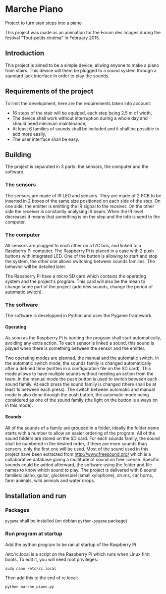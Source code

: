 # Marche Piano
Project to turn stair steps into a piano

This project was made as an animation for the Forum des Images during the festival "Tout-petits cinéma" in February 2015.

## Introduction

This project is aimed to be a simple device, allwing anyone to make a piano from stairs. This device will them be plugged to a sound system through a standard jack interface in order to play the sounds.


## Requirements of the project
To limit the development, here are the requirements taken into account:
- 16 steps of the stair will be equiped, each step being 2,5 m of width,
- The device shall work without interruption during a whole day and should need minimum maintenance,
- At least 6 families of sounds shall be included and it shall be possible to add more easily,
- The user interface shall be easy.

## Building

The project is separated in 3 parts: the sensors, the computer and the software.

### The sensors

The sensors are made of IR LED and sensors. They are made of 2 PCB to be inserted in 2 boxes of the same size positioned on each side of the step. On one side, the emitter is emitting the IR signal to the receiver. On the other side the receiver is constantly analysing IR beam. When the IR level decreases it means that something is on the step and the info is send to the computer.

### The computer

All sensors are plugged to each other on a I2C bus, and linked to a Raspberry Pi computer. The Raspberry Pi is placed in a case with 2 push buttons with integrated LED. One of the button is allowing to start and stop the system, the other one allows switching between sounds families. The behavior will be detailed later.

The Rapsberry Pi have a micro SD card which contains the operating system and the project's program. This card will also be the mean to change some part of the project (add new sounds, change the period of automatic switch).

### The software

The software is developped in Python and uses the Pygame framework.

#### Operating

As soon as the Raspberry Pi is booting the program shall start automatically, avoiding any extra action. To each sensor is linked a sound, this sound is played when there is something between the sensor and the emitter.

Two operating modes are planned, the manual and the automatic switch. In the automatic switch mode, the sounds family is changed automatically after a defined time (written in a configuration file on the SD card). This mode allows to have multiple sounds without needing an action from the team.
In the manual mode the push button is used to switch between each sound family. At each press the sound family is changed (there shall be at least 1s between each press).
The switch between automatic and manual mode is also done through the push button, the automatic mode being considered as one of the sound family (the light on the button is always on in this mode).

#### Sounds

All of the sounds of a family are grouped in a folder, ideally the folder name starts with a number to allow an easier ordering of the program. All of the sound folders are stored on the SD card.
For each sounds family, the sound shall be numbered in the desired order, if there are more sounds than sensors, only the first one will be used.
Most of the sound used in this project have been extracted from http://www.freesound.org/ which is a collaborative database giving a multitude of sound on free license.
Specific sounds could be added afterward, the software using the folder and file names to know which sound to play.
The project is delivered with 8 sound families: piano, guitar, glockenspiel (small xylophone), drums, car horns, farm animals, wild animals and water drops.

## Installation and run

### Packages

 `pygame` shall be installed (on debian `python-pygame` package)

### Run program at startup

Add the python program to be ran at startup of the Raspberry Pi

/etc/rc.local is a script on the Raspberry Pi which runs when Linux first boots. To edit it, you will need root privileges:

    sudo nano /etc/rc.local

Then add this to the end of rc.local:

    python marche_piano.py
